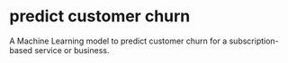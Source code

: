 # predict customer churn
A Machine Learning model to predict customer churn for a subscription- based service or business.
